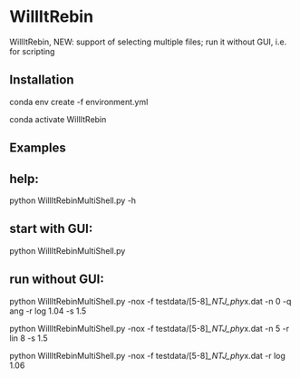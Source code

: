 # WillItRebin
WillItRebin, NEW: support of selecting  multiple files; run it without GUI, i.e. for scripting

## Installation
conda env create -f environment.yml

conda activate WillItRebin

## Examples
help:
-----
python WillItRebinMultiShell.py -h

start with GUI:
---------------
python WillItRebinMultiShell.py

run without GUI:
----------------
python WillItRebinMultiShell.py -nox -f testdata/[5-8]*_NTJ_phy*x.dat -n 0 -q ang -r log 1.04 -s 1.5

python WillItRebinMultiShell.py -nox -f testdata/[5-8]*_NTJ_phy*x.dat -n 5 -r lin 8 -s 1.5

python WillItRebinMultiShell.py -nox -f testdata/[5-8]*_NTJ_phy*x.dat -r log 1.06 

